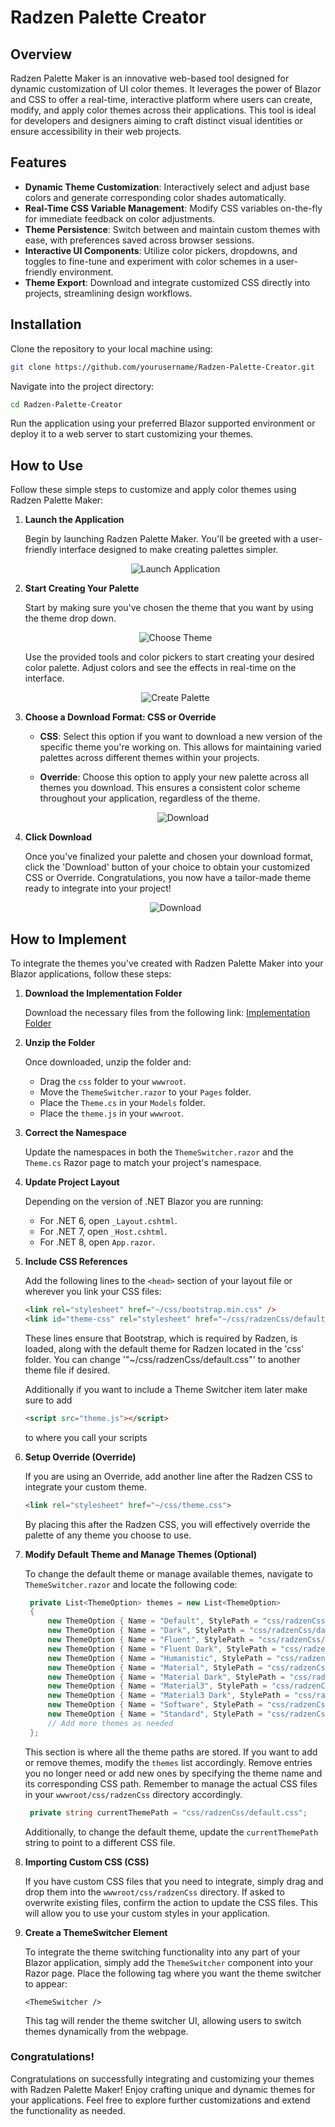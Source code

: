 # Radzen Palette Creator

## Overview
Radzen Palette Maker is an innovative web-based tool designed for dynamic customization of UI color themes. It leverages the power of Blazor and CSS to offer a real-time, interactive platform where users can create, modify, and apply color themes across their applications. This tool is ideal for developers and designers aiming to craft distinct visual identities or ensure accessibility in their web projects.

## Features

- **Dynamic Theme Customization**: Interactively select and adjust base colors and generate corresponding color shades automatically.
- **Real-Time CSS Variable Management**: Modify CSS variables on-the-fly for immediate feedback on color adjustments.
- **Theme Persistence**: Switch between and maintain custom themes with ease, with preferences saved across browser sessions.
- **Interactive UI Components**: Utilize color pickers, dropdowns, and toggles to fine-tune and experiment with color schemes in a user-friendly environment.
- **Theme Export**: Download and integrate customized CSS directly into projects, streamlining design workflows.

## Installation

Clone the repository to your local machine using:

```bash
git clone https://github.com/yourusername/Radzen-Palette-Creator.git
```
Navigate into the project directory:

```bash
cd Radzen-Palette-Creator
```
Run the application using your preferred Blazor supported environment or deploy it to a web server to start customizing your themes.

## How to Use

Follow these simple steps to customize and apply color themes using Radzen Palette Maker:

1. **Launch the Application**

   Begin by launching Radzen Palette Maker. You'll be greeted with a user-friendly interface designed to make creating palettes simpler.

   <p align="center">
     <img src="Photos/photo1.png" alt="Launch Application"> <!-- Adjust the file name as necessary -->
   </p>

3. **Start Creating Your Palette**

   Start by making sure you've chosen the theme that you want by using the theme drop down.

   <p align="center">
     <img src="Photos/photo2.png" alt="Choose Theme"> <!-- Adjust the file name as necessary -->
   </p>

   Use the provided tools and color pickers to start creating your desired color palette. Adjust colors and see the effects in real-time on the interface.

   <p align="center">
     <img src="Photos/photo3.png" alt="Create Palette"> <!-- Adjust the file name as necessary -->
   </p>

5. **Choose a Download Format: CSS or Override**

   - **CSS**: Select this option if you want to download a new version of the specific theme you're working on. This allows for maintaining varied palettes across different themes within your projects.
   - **Override**: Choose this option to apply your new palette across all themes you download. This ensures a consistent color scheme throughout your application, regardless of the theme.

     <p align="center">
       <img src="Photos/photo4.png" alt="Download"> <!-- Adjust the file name as necessary -->
     </p>

6. **Click Download**

   Once you've finalized your palette and chosen your download format, click the 'Download' button of your choice to obtain your customized CSS or Override. Congratulations, you now have a tailor-made theme ready to integrate into your project!

   <p align="center">
     <img src="Photos/photo5.png" alt="Download"> <!-- Adjust the file name as necessary -->
   </p>


## How to Implement

To integrate the themes you've created with Radzen Palette Maker into your Blazor applications, follow these steps:

1. **Download the Implementation Folder**
   
   Download the necessary files from the following link: 
   [Implementation Folder](https://download-directory.github.io/?url=https%3A%2F%2Fgithub.com%2FHennyBicks01%2FRadzenPaletteCreator%2Ftree%2Fmaster%2FImplementation)

2. **Unzip the Folder**
   
   Once downloaded, unzip the folder and:
   - Drag the `css` folder to your `wwwroot`.
   - Move the `ThemeSwitcher.razor` to your `Pages` folder.
   - Place the `Theme.cs` in your `Models` folder.
   - Place the `theme.js` in your `wwwroot`.

3. **Correct the Namespace**
   
   Update the namespaces in both the `ThemeSwitcher.razor` and the `Theme.cs` Razor page to match your project's namespace.

4. **Update Project Layout**
   
   Depending on the version of .NET Blazor you are running:
   - For .NET 6, open `_Layout.cshtml`.
   - For .NET 7, open `_Host.cshtml`.
   - For .NET 8, open `App.razor`.

5. **Include CSS References**
    
   Add the following lines to the `<head>` section of your layout file or wherever you link your CSS files:

   ```html
   <link rel="stylesheet" href="~/css/bootstrap.min.css" />
   <link id="theme-css" rel="stylesheet" href="~/css/radzenCss/default.css">
   ```
   These lines ensure that Bootstrap, which is required by Radzen, is loaded, along with the default theme for Radzen located in the 'css' folder. You can change '"~/css/radzenCss/default.css"' to another theme file if      desired.

   Additionally if you want to include a Theme Switcher item later make sure to add

   ```html
   <script src="theme.js"></script>
   ```
   to where you call your scripts

6. **Setup Override (Override)**

   If you are using an Override, add another line after the Radzen CSS to integrate your custom theme.

   ```html
   <link rel="stylesheet" href="~/css/theme.css">
   ```
   By placing this after the Radzen CSS, you will effectively override the palette of any theme you choose to use.

7. **Modify Default Theme and Manage Themes (Optional)**

   To change the default theme or manage available themes, navigate to `ThemeSwitcher.razor` and locate the following code:

   ```csharp
    private List<ThemeOption> themes = new List<ThemeOption>
    {
        new ThemeOption { Name = "Default", StylePath = "css/radzenCss/default.css" },
        new ThemeOption { Name = "Dark", StylePath = "css/radzenCss/dark.css" },
        new ThemeOption { Name = "Fluent", StylePath = "css/radzenCss/fluent.css" },
        new ThemeOption { Name = "Fluent Dark", StylePath = "css/radzenCss/fluent-dark.css" },
        new ThemeOption { Name = "Humanistic", StylePath = "css/radzenCss/humanistic.css" },
        new ThemeOption { Name = "Material", StylePath = "css/radzenCss/material.css" },
        new ThemeOption { Name = "Material Dark", StylePath = "css/radzenCss/material-dark.css" },
        new ThemeOption { Name = "Material3", StylePath = "css/radzenCss/material3.css" },
        new ThemeOption { Name = "Material3 Dark", StylePath = "css/radzenCss/material3-dark.css" },
        new ThemeOption { Name = "Software", StylePath = "css/radzenCss/software.css" },
        new ThemeOption { Name = "Standard", StylePath = "css/radzenCss/standard.css" },
        // Add more themes as needed
    };
   ```
   This section is where all the theme paths are stored. If you want to add or remove themes, modify the `themes` list accordingly. Remove entries you no longer need or add new ones by specifying the theme name and its corresponding CSS path. Remember to manage the actual CSS files in your `wwwroot/css/radzenCss` directory accordingly. 

   ```csharp
    private string currentThemePath = "css/radzenCss/default.css";
   ```
   Additionally, to change the default theme, update the `currentThemePath` string to point to a different CSS file.

8. **Importing Custom CSS (CSS)**

   If you have custom CSS files that you need to integrate, simply drag and drop them into the `wwwroot/css/radzenCss` directory. If asked to overwrite existing files, confirm the action to update the CSS files. This will allow you to use your custom styles in your application.

9. **Create a ThemeSwitcher Element**

   To integrate the theme switching functionality into any part of your Blazor application, simply add the `ThemeSwitcher` component into your Razor page. Place the following tag where you want the theme switcher to appear:

   ```razor
   <ThemeSwitcher />
   ```
   This tag will render the theme switcher UI, allowing users to switch themes dynamically from the webpage.

### Congratulations!
Congratulations on successfully integrating and customizing your themes with Radzen Palette Maker! Enjoy crafting unique and dynamic themes for your applications. Feel free to explore further customizations and extend the functionality as needed.

   

   

